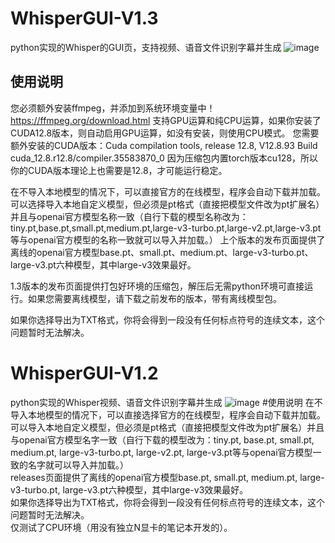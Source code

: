 # WhisperGUI-V1.3
python实现的Whisper的GUI页，支持视频、语音文件识别字幕并生成 
![image](https://github.com/user-attachments/assets/f7b13ac6-ddcc-4531-8279-1459fd1451f4) 
## 使用说明
您必须额外安装ffmpeg，并添加到系统环境变量中！https://ffmpeg.org/download.html 
支持GPU运算和纯CPU运算，如果你安装了CUDA12.8版本，则自动启用GPU运算，如没有安装，则使用CPU模式。 
您需要额外安装的CUDA版本：Cuda compilation tools, release 12.8, V12.8.93 
Build cuda_12.8.r12.8/compiler.35583870_0 
因为压缩包内置torch版本cu128，所以你的CUDA版本理论上也需要是12.8，才可能运行稳定。 

在不导入本地模型的情况下，可以直接官方的在线模型，程序会自动下载并加载。 
可以选择导入本地自定义模型，但必须是pt格式（直接把模型文件改为pt扩展名）并且与openai官方模型名称一致（自行下载的模型名称改为：tiny.pt,base.pt,small.pt,medium.pt,large-v3-turbo.pt,large-v2.pt,large-v3.pt等与openai官方模型的名称一致就可以导入并加载。） 
上个版本的发布页面提供了离线的openai官方模型base.pt、small.pt、medium.pt、large-v3-turbo.pt、large-v3.pt六种模型，其中large-v3效果最好。 

1.3版本的发布页面提供打包好环境的压缩包，解压后无需python环境可直接运行。如果您需要离线模型，请下载之前发布的版本，带有离线模型包。 

如果你选择导出为TXT格式，你将会得到一段没有任何标点符号的连续文本，这个问题暂时无法解决。 





# WhisperGUI-V1.2
python实现的Whisper视频、语音文件识别字幕并生成
![image](https://github.com/user-attachments/assets/9c25a027-8af7-44c3-936f-fc84743b7e58)
#使用说明
在不导入本地模型的情况下，可以直接选择官方的在线模型，程序会自动下载并加载。  
可以导入本地自定义模型，但必须是pt格式（直接把模型文件改为pt扩展名）并且与openai官方模型名字一致（自行下载的模型改为：tiny.pt, base.pt, small.pt, medium.pt, large-v3-turbo.pt, large-v2.pt, large-v3.pt等与openai官方模型一致的名字就可以导入并加载。）  
releases页面提供了离线的openai官方模型base.pt, small.pt, medium.pt, large-v3-turbo.pt, large-v3.pt六种模型，其中large-v3效果最好。  
如果你选择导出为TXT格式，你将会得到一段没有任何标点符号的连续文本，这个问题暂时无法解决。  
仅测试了CPU环境（用没有独立N显卡的笔记本开发的）。
